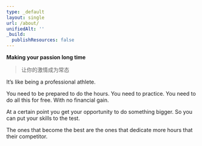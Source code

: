 ```yaml
---
type: _default
layout: single
url: /about/
unifiedAlt: ''
_build:
  publishResources: false
---
```


**Making your passion long time** 

> 让你的激情成为常态

It’s like being a professional athlete.

You need to be prepared to do the hours. You need to practice. You need to do all this for free. With no financial gain.

At a certain point you get your opportunity to do something bigger. So you can put your skills to the test.

The ones that become the best are the ones that dedicate more hours that their competitor.
